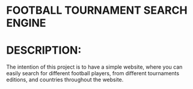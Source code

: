 # FOOTBALL TOURNAMENT SEARCH ENGINE

# DESCRIPTION:
The intention of this project is to have a simple website, where you can
easily search for different football players, from different tournaments editions,
and countries throughout the website.
